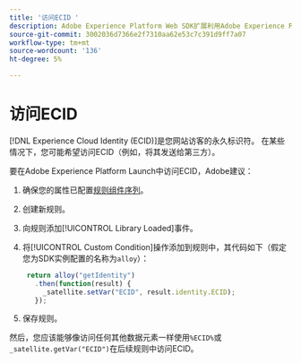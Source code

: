 ```yaml
---
title: '访问ECID '
description: Adobe Experience Platform Web SDK扩展利用Adobe Experience Platform Launch中的ECID
source-git-commit: 3002036d7366e2f7310aa62e53c7c391d9ff7a07
workflow-type: tm+mt
source-wordcount: '136'
ht-degree: 5%

---
```



# 访问ECID

[!DNL Experience Cloud Identity (ECID)]是您网站访客的永久标识符。 在某些情况下，您可能希望访问ECID（例如，将其发送给第三方）。

要在Adobe Experience Platform Launch中访问ECID，Adobe建议：

1. 确保您的属性已配置[规则组件序列](https://experienceleague.adobe.com/docs/launch/using/ui/rules.html?lang=en#rule-component-sequencing)。
1. 创建新规则。
1. 向规则添加[!UICONTROL Library Loaded]事件。
1. 将[!UICONTROL Custom Condition]操作添加到规则中，其代码如下（假定您为SDK实例配置的名称为`alloy`）：

   ```javascript
    return alloy("getIdentity")
      .then(function(result) {
        _satellite.setVar("ECID", result.identity.ECID);
      });
   ```

1. 保存规则。

然后，您应该能够像访问任何其他数据元素一样使用`%ECID%`或`_satellite.getVar("ECID")`在后续规则中访问ECID。
